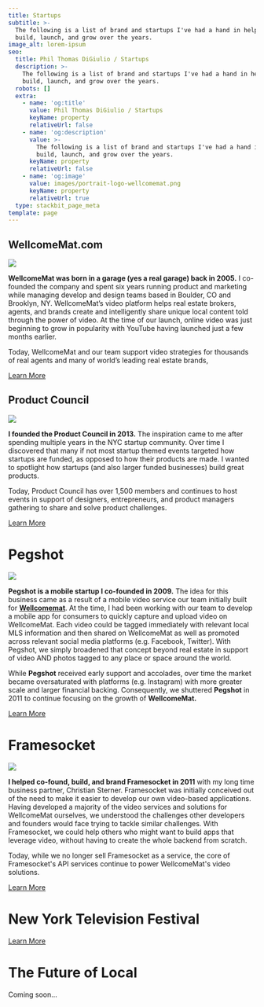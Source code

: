 ```yaml
---
title: Startups
subtitle: >-
  The following is a list of brand and startups I've had a hand in helping
  build, launch, and grow over the years.
image_alt: lorem-ipsum
seo:
  title: Phil Thomas DiGiulio / Startups
  description: >-
    The following is a list of brand and startups I've had a hand in helping
    build, launch, and grow over the years.
  robots: []
  extra:
    - name: 'og:title'
      value: Phil Thomas DiGiulio / Startups
      keyName: property
      relativeUrl: false
    - name: 'og:description'
      value: >-
        The following is a list of brand and startups I've had a hand in helping
        build, launch, and grow over the years.
      keyName: property
      relativeUrl: false
    - name: 'og:image'
      value: images/portrait-logo-wellcomemat.png
      keyName: property
      relativeUrl: true
  type: stackbit_page_meta
template: page
---
```

## WellcomeMat.com

![](images/panoramic-tomato.jpg)

**WellcomeMat was born in a garage (yes a real garage) back in 2005.** I co-founded the company and spent six years running product and marketing while managing develop and design teams based in Boulder, CO and Brooklyn, NY. WellcomeMat’s video platform helps real estate brokers, agents, and brands create and intelligently share unique local content told through the power of video. At the time of our launch, online video was just beginning to grow in popularity with YouTube having launched just a few months earlier.

Today, WellcomeMat and our team support video strategies for thousands of real agents and many of world’s leading real estate brands,

[Learn More](/portfolio/wellcomemat)

## Product Council

![](images/image-startups-product-council.jpg)

**I founded the Product Council in 2013.** The inspiration came to me after spending multiple years in the NYC startup community. Over time I discovered that many if not most startup themed events targeted how startups are funded, as opposed to how their products are made. I wanted to spotlight how startups (and also larger funded businesses) build great products.

Today, Product Council has over 1,500 members and continues to host events in support of designers, entrepreneurs, and product managers gathering to share and solve product challenges.

[Learn More](/portfolio/product-council)

# Pegshot

![](images/portrait-image-pegshot.jpg)

**Pegshot is a mobile startup I co-founded in 2009.** The idea for this business came as a result of a mobile video service our team initially built for [**Wellcomemat**](https://www.wellcomemat.com/). At the time, I had been working with our team to develop a mobile app for consumers to quickly capture and upload video on WellcomeMat. Each video could be tagged immediately with relevant local MLS information and then shared on WellcomeMat as well as promoted across relevant social media platforms (e.g. Facebook, Twitter). With Pegshot, we simply broadened that concept beyond real estate in support of video AND photos tagged to any place or space around the world. 

While **Pegshot** received early support and accolades, over time the market became oversaturated with platforms (e.g. Instagram) with more greater scale and larger financial backing. Consequently, we shuttered **Pegshot** in 2011 to continue focusing on the growth of **WellcomeMat.**

[Learn More](/portfolio/project-8/)

# Framesocket

![](images/image-framesocket.png)

**I helped co-found, build, and brand Framesocket in 2011** with my long time business partner, Christian Sterner. Framesocket was initially conceived out of the need to make it easier to develop our own video-based applications. Having developed a majority of the video services and solutions for WellcomeMat ourselves, we understood the challenges other developers and founders would face trying to tackle similar challenges. With Framesocket, we could help others who might want to build apps that leverage video, without having to create the whole backend from scratch.

Today, while we no longer sell Framesocket as a service, the core of Framesocket's API services continue to power WellcomeMat's video solutions.

[Learn More](/portfolio/project-9/)

# New York Television Festival

[Learn More](/portfolio/project-10/)

# The Future of Local

Coming soon...
